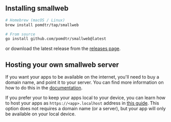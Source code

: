 ## Installing smallweb

```bash
# Homebrew (macOS / Linux)
brew install pomdtr/tap/smallweb

# From source
go install github.com/pomdtr/smallweb@latest
```

or download the latest release from the [releases page](https://github.com/pomdtr/smallweb/releases).

## Hosting your own smallweb server

If you want your apps to be available on the internet, you'll need to buy a domain name, and point it to your server. You can find more information on how to do this in the [documentation](./cloudflare/tunnel.md).

If you prefer your to keep your apps local to your device, you can learn how to host your apps as `https://<app>.localhost` address in [this guide](./localhost/localhost.md). This option does not requires a domain name (or a server), but your app will only be available on your local device.
